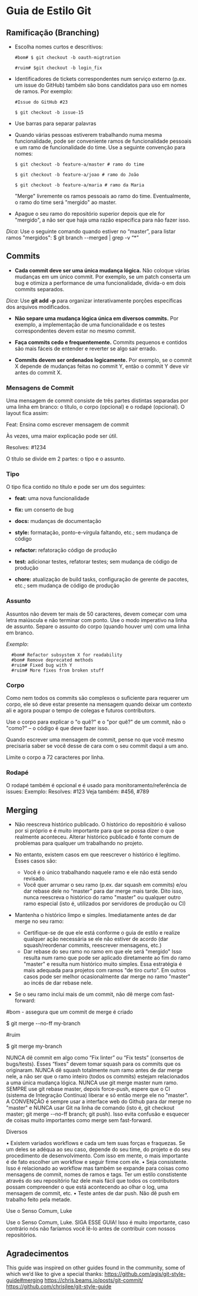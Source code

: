 # Guia de Estilo Git

## Ramificação (Branching)

- Escolha nomes curtos e descritivos:

      #bom# $ git checkout -b oauth-migtration
      
      #ruim# $git checkout -b login_fix
      
- Identificadores de tickets correspondentes num serviço externo (p.ex. um issue do GitHub) também são bons candidatos para uso em nomes de ramos. Por exemplo:

      #Issue do GitHub #23

      $ git checkout -b issue-15
      
- Use barras para separar palavras
- Quando várias pessoas estiverem trabalhando numa mesma funcionalidade, pode ser conveniente ramos de funcionalidade pessoais e um ramo de funcionalidade do time. Use a seguinte convenção para nomes:

      $ git checkout -b feature-a/master # ramo do time
      
      $ git checkout -b feature-a/joao # ramo do João
      
      $ git checkout -b feature-a/maria # ramo da Maria
      
	"Merge" livremente os ramos pessoais ao ramo do time. Eventualmente, o ramo do time será "mergido" ao master.
- Apague o seu ramo do repositório superior depois que ele for "mergido", a não ser que haja uma razão específica para não fazer isso.

_Dica_: Use o seguinte comando quando estiver no “master”, para listar ramos "mergidos": $ git branch --merged | grep -v “\*”

## Commits

- **Cada commit deve ser uma única mudança lógica.** Não coloque várias mudanças em um único commit. Por exemplo, se um patch conserta um bug e otimiza a performance de uma funcionalidade, divida-o em dois commits separados.

_Dica_: Use **git add -p** para organizar interativamente porções específicas dos arquivos modificados.

- **Não separe uma mudança lógica única em diversos commits.** Por exemplo, a implementação de uma funcionalidade e os testes correspondentes devem estar no mesmo commit.

- **Faça commits cedo e frequentemente.** Commits pequenos e contidos são mais fáceis de entender e reverter se algo sair errado.

- **Commits devem ser ordenados logicamente.** Por exemplo, se o commit X depende de mudanças feitas no commit Y, então o commit Y deve vir antes do commit X.

### Mensagens de Commit

Uma mensagem de commit consiste de três partes distintas separadas por uma linha em branco: o título, o corpo (opcional) e o rodapé (opcional). O layout fica assim:

Feat: Ensina como escrever mensagem de commit

Às vezes, uma maior explicação pode ser útil.

Resolves: #1234

O título se divide em 2 partes: o tipo e o assunto.

### Tipo

O tipo fica contido no título e pode ser um dos seguintes:

- **feat:** uma nova funcionalidade

- **fix:** um conserto de bug

- **docs:** mudanças de documentação

- **style:** formatação, ponto-e-vírgula faltando, etc.; sem mudança de código

- **refactor:** refatoração código de produção

- **test:** adicionar testes, refatorar testes; sem mudança de código de produção

- **chore:** atualização de build tasks, configuração de gerente de pacotes, etc.; sem mudança de código de produção

### Assunto

Assuntos não devem ter mais de 50 caracteres, devem começar com uma letra maiúscula e não terminar com ponto. Use o modo imperativo na linha de assunto. Separe o assunto do corpo (quando houver um) com uma linha em branco.

_Exemplo_: 

      #bom# Refactor subsystem X for readability 
      #bom# Remove deprecated methods 
      #ruim# Fixed bug with Y 
      #ruim# More fixes from broken stuff

### Corpo

Como nem todos os commits são complexos o suficiente para requerer um corpo, ele só deve estar presente na mensagem quando deixar um contexto ali e agora poupar o tempo de colegas e futuros contributors. 

Use o corpo para explicar o "o quê?" e o "por quê?" de um commit, não o "como?" – o código é que deve fazer isso. 

Quando escrever uma mensagem de commit, pense no que você mesmo precisaria saber se você desse de cara com o seu commit daqui a um ano.

Limite o corpo a 72 caracteres por linha.

### Rodapé
O rodapé também é opcional e é usado para monitoramento/referência de issues:
Exemplo: 
Resolves: #123
Veja também: #456, #789

## Merging

- Não reescreva histórico publicado. O histórico do repositório é valioso por si próprio e é muito importante para que se possa dizer o que realmente aconteceu. Alterar histórico publicado é fonte comum de problemas para qualquer um trabalhando no projeto.
- No entanto, existem casos em que reescrever o histórico é legítimo. Esses casos são:
	- Você é o único trabalhando naquele ramo e ele não está sendo revisado.
	- Você quer arrumar o seu ramo (p.ex. dar squash em commits) e/ou dar rebase dele no “master” para dar merge mais tarde.
Dito isso, nunca reescreva o histórico do ramo "master" ou qualquer outro ramo especial (isto é, utilizados por servidores de produção ou CI)
- Mantenha o histórico limpo e simples. Imediatamente antes de dar merge no seu ramo:
	- Certifique-se de que ele está conforme o guia de estilo e realize qualquer ação necessária se ele não estiver de acordo (dar squash/reordenar commits, reescrever mensagens, etc.)
	- Dar rebase do seu ramo no ramo em que ele será "mergido"
Isso resulta num ramo que pode ser aplicado diretamente ao fim do ramo "master" e resulta num histórico muito simples.
Essa estratégia é mais adequada para projetos com ramos "de tiro curto". Em outros casos pode ser melhor ocasionalmente dar merge no ramo "master" ao incés de dar rebase nele.

- Se o seu ramo inclui mais de um commit, não dê merge com fast-forward:

#bom - assegura que um commit de merge é criado

$ git merge --no-ff my-branch

#ruim

$ git merge my-branch

NUNCA dê commit em algo como “Fix linter” ou “Fix tests” (consertos de bugs/tests). Esses “fixes” devem tomar squash para os commits que os originaram.
NUNCA dê squash totalmente num ramo antes de dar merge nele, a não ser que o ramo inteiro (todos os commits) estejam relacionados a uma única mudança lógica.
NUNCA use git merge master num ramo. SEMPRE use git rebase master, depois force-push, espere que o CI (sistema de Integração Contínua) liberar e só então merge ele no "master".
A CONVENÇÃO é sempre usar a interface web do Github para dar merge no "master" e NUNCA usar Git na linha de comando (isto é, git checkout master; git merge --no-ff branch; git push). Isso evita confusão e esquecer de coisas muito importantes como merge sem fast-forward.

Diversos

•	Existem variados workflows e cada um tem suas forças e fraquezas. Se um deles se adéqua ao seu caso, depende do seu time, do projeto e do seu procedimento de desenvolvimento.
Com isso em mente, o mais importante é de fato escolher um workflow e seguir firme com ele.
•	Seja consistente. Isso é relacionado ao workflow mas também se expande para coisas como mensagens de commit, nomes de ramos e tags. Ter um estilo constistente através do seu repositório faz dele mais fácil que todos os contributors possam compreender o que está acontecendo ao olhar o log, uma mensagem de commit, etc.
•	Teste antes de dar push. Não dê push em trabalho feito pela metade.

Use o Senso Comum, Luke

Use o Senso Comum, Luke. SIGA ESSE GUIA! Isso é muito importante, caso contrário nós não faríamos você lê-lo antes de contribuir com nossos repositórios.

## Agradecimentos

This guide was inspired on other guides found in the community, some of which we’d like to give a special thanks:
https://github.com/agis/git-style-guide#merging
https://chris.beams.io/posts/git-commit/
https://github.com/chrisjlee/git-style-guide
